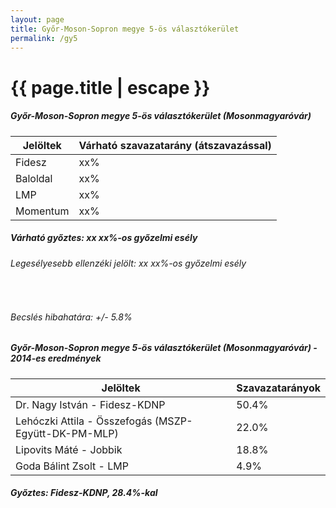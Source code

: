 ```yaml
---
layout: page
title: Győr-Moson-Sopron megye 5-ös választókerület
permalink: /gy5
---
```


<h1 class="page-title">{{ page.title | escape }}</h1>

<div class="section">
    <div class="row">
          <div class="col s12">
		  <h5>Győr-Moson-Sopron megye 5-ös választókerület (Mosonmagyaróvár)</h5>
            <table class="responsive-table">
              <thead>
                <tr>
                    <th>Jelöltek</th>
                    <th>Várható szavazatarány (átszavazással)</th>
                </tr>
              </thead>
              <tbody>
             <tr>
                  <td>Fidesz </td>
				  <td>xx%</td>
			</tr>
			<tr>
                  <td>Baloldal</td>
				  <td>xx%</td>
			</tr>
			<tr>
                  <td>LMP</td>
				  <td>xx%</td>
			</tr>
			<tr>
				  <td>Momentum</td>
				  <td>xx%</td>
			</tr>                
              </tbody>
            </table>
			<h5>Várható győztes: xx xx%-os győzelmi esély</h5>
			<h6>Legesélyesebb ellenzéki jelölt: xx xx%-os győzelmi esély</h6>
			<br/>
			<h6>Becslés hibahatára: +/- 5.8%</h6>
          </div>
    </div>
</div>

<div class="section">
    <div class="row">
          <div class="col s12">
		  <h5>Győr-Moson-Sopron megye 5-ös választókerület (Mosonmagyaróvár) - 2014-es eredmények</h5>
            <table class="responsive-table">
              <thead>
                <tr>
                    <th>Jelöltek</th>
                    <th>Szavazatarányok</th>
                </tr>
              </thead>
              <tbody>
             <tr>
                  <td>Dr. Nagy István - Fidesz-KDNP</td>
				  <td>50.4%</td>
			</tr>
			<tr>
			      <td>Lehóczki Attila - Összefogás (MSZP-Együtt-DK-PM-MLP)</td>
				  <td>22.0%</td> 
			</tr>
			<tr>
			      <td>Lipovits Máté - Jobbik</td>
				  <td>18.8%</td>
			</tr>
			<tr>
				  <td>Goda Bálint Zsolt - LMP</td>
				  <td>4.9%</td>
			</tr>                
              </tbody>
            </table>
			<h5>Győztes: Fidesz-KDNP, 28.4%-kal</h5>
          </div>
    </div>
</div>
